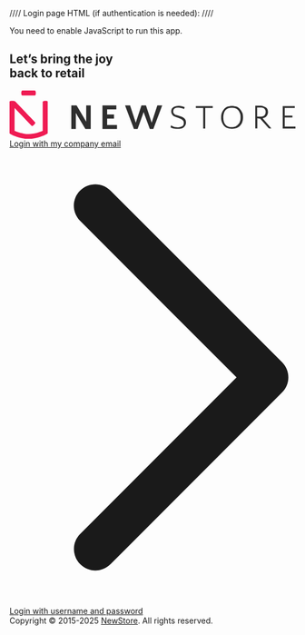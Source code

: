 //// Login page HTML (if authentication is needed): ////

<body><noscript>You need to enable JavaScript to run this app.</noscript><script type="text/javascript" async="" src="https://cl.qualaroo.com/ki.js/80606/iMJ.js"></script><script type="text/javascript">var _kiq=_kiq||[];setTimeout((function(){var e=document,t=e.getElementsByTagName("script")[0],a=e.createElement("script");a.type="text/javascript",a.async=!0,a.src="https://cl.qualaroo.com/ki.js/80606/iMJ.js",t.parentNode.insertBefore(a,t)}),1)</script><div id="root"><div class="flex min-h-screen flex-col items-stretch justify-center"><div class="eBV+fDkhVTd-lXYGCL6j+Q=="><section class="oPht-KXVUPuIu5wadbT-qA=="><h1>Let’s bring <span>the joy</span><br>back to retail</h1></section><aside class="Ii-l3g1J1INslXUn3kbnsA=="><div class="tEXZfH5nOIKDPoIYTJpTCA=="><div class="flex flex-col flex-1 justify-center items-center p-12 w-full h-full"><svg class="mb-20 h-8" viewBox="3.197 344.852 606.672 102.651"><g><g><g><polygon fill="#2E2E2E" points="165.876,410.918 145.63,376.819 145.274,376.464 134.264,376.464 134.264,426.547 143.854,426.547 143.854,392.448 164.1,426.547 164.1,426.547 175.466,426.547 175.466,376.464 165.876,376.464 "></polygon><polygon fill="#2E2E2E" points="210.275,404.524 224.838,404.524 224.838,395.645 210.275,395.645 210.275,384.989 229.811,384.989 229.811,376.464 200.33,376.464 200.33,426.547 231.231,426.547 231.231,418.022 210.275,418.022 "></polygon><polygon fill="#2E2E2E" points="316.833,376.464 304.757,413.049 292.68,376.464 283.09,376.464 271.013,413.049 258.937,376.464 248.281,376.464 267.106,426.547 274.92,426.547 287.708,390.672 300.85,426.547 308.309,426.547 327.134,376.464 "></polygon></g><g><path fill="#2E2E2E" d="M360.878,426.191c2.131,0,4.262-0.355,6.394-0.71c1.775-0.355,3.906-1.065,5.327-2.486 c1.421-1.065,2.842-2.486,3.553-4.263c1.065-1.776,1.42-3.552,1.42-6.038c0-2.132-0.354-4.263-1.065-5.684 c-0.71-1.421-1.775-2.841-3.196-3.907c-1.421-1.065-2.842-1.775-4.618-2.486c-1.775-0.71-3.552-1.421-5.327-1.775 c-2.132-0.711-4.263-1.421-5.684-1.776c-1.775-0.355-2.842-1.065-3.907-1.776s-1.775-1.421-2.486-2.486 c-0.355-1.065-0.71-1.776-0.71-3.552c0-2.486,1.065-4.973,2.842-6.039c2.486-1.776,6.038-2.131,11.011-1.776 c1.065,0.355,2.486,0.355,3.552,0.71c1.065,0.355,2.486,0.71,3.552,1.065c0.711,0.355,1.421,0.71,2.131,1.065l1.066-4.262 c-1.776-0.71-3.553-1.065-5.684-1.776c-4.262-1.065-9.235-1.065-13.497,0c-1.776,0.355-3.552,1.065-4.973,2.131 c-1.065,1.065-2.486,2.131-3.197,3.552c-0.71,1.421-1.065,3.552-1.065,5.328c0,1.776,0.355,3.552,1.065,4.973 c0.711,1.42,1.421,2.486,2.486,3.552c1.065,1.065,2.486,1.775,4.263,2.486c1.776,0.71,3.552,1.421,5.683,2.131 c1.421,0.355,2.842,1.065,4.618,1.776c1.421,0.354,2.842,1.065,4.262,2.131c1.066,1.065,2.486,1.775,3.197,3.196 c1.065,1.065,1.065,2.842,1.065,4.618c0,1.065-0.355,2.486-0.71,3.552c-0.355,1.065-1.066,1.775-2.486,2.842 c-1.066,0.71-2.486,1.42-4.263,1.775s-3.552,0.711-5.684,0.711c-1.775,0-3.552-0.355-4.617-0.355 c-1.421-0.355-2.486-0.355-3.907-1.065c-1.065-0.355-2.131-1.065-3.196-1.421c-0.711-0.355-1.421-1.065-2.132-1.421l-1.065,4.263 c1.776,1.065,4.263,1.775,6.394,2.486C354.839,425.836,357.681,426.191,360.878,426.191z"></path><polygon fill="#2E2E2E" points="434.402,377.885 398.528,377.885 398.528,381.792 414.156,381.792 414.156,425.481 418.419,425.481 418.419,381.792 434.402,381.792"></polygon><path fill="#2E2E2E" d="M492.3,384.634c-1.776-2.131-4.263-4.262-7.104-5.328c-2.841-1.065-6.394-1.776-9.945-1.776 s-7.104,0.71-9.945,1.776c-2.842,1.066-5.328,3.197-7.104,5.328c-1.776,2.131-3.553,4.973-4.618,7.814 c-1.065,2.841-1.421,6.394-1.421,9.59c0,3.197,0.355,6.394,1.421,9.235s2.486,5.683,4.263,7.814 c1.775,2.131,4.262,3.907,7.104,5.328c2.842,1.065,6.394,1.775,10.301,1.775s7.459-0.71,10.301-1.775 c2.842-1.421,5.683-3.197,7.459-5.684c1.776-2.131,3.552-4.973,4.263-7.814c1.065-2.842,1.421-6.038,1.421-9.234 c0-3.197-0.355-6.394-1.421-9.235C495.852,389.606,494.431,386.765,492.3,384.634z M492.3,409.853 c-0.711,2.486-1.776,4.973-3.552,6.394c-1.421,1.776-3.553,3.552-5.684,4.617c-2.486,1.065-5.328,1.776-8.524,1.776 c-5.684,0-10.301-1.776-13.143-5.328c-3.196-3.552-4.617-8.88-4.617-15.628c0-2.842,0.354-5.684,1.065-8.17 c0.71-2.486,1.776-4.618,3.196-6.394c1.421-1.776,3.553-3.197,5.684-4.262c2.131-1.066,4.973-1.421,8.169-1.421 c3.197,0,6.039,0.355,8.17,1.421c2.486,1.065,4.263,2.486,5.684,4.262c1.42,1.776,2.486,4.262,3.552,6.394 c1.065,2.131,1.065,5.328,1.065,8.524C493.365,404.524,493.365,407.366,492.3,409.853z"></path><path fill="#2E2E2E" d="M534.923,404.524L534.923,404.524l18.47,20.602h5.328l-18.47-21.312l1.065-0.355 c3.552-1.065,6.394-2.486,7.814-4.973c1.775-2.486,2.486-4.973,2.486-7.814c0-2.131-0.355-4.262-1.065-5.683 c-0.711-1.776-1.776-3.197-3.553-4.262c-1.42-1.065-3.552-1.776-5.327-2.486c-2.132-0.355-4.618-1.065-7.104-1.065h-9.945v47.951 h4.263v-21.312h0.71C531.016,404.524,532.792,404.524,534.923,404.524z M528.529,400.617v-19.535h6.394 c4.263,0,7.104,0.71,9.235,2.486c1.775,1.776,2.486,3.907,2.486,6.394c0,3.552-1.065,6.038-2.842,7.814 c-1.776,1.775-4.973,2.486-8.524,2.486h-3.197c-1.065,0-1.775,0-2.841-0.355L528.529,400.617z"></path><polygon fill="#2E2E2E" points="603.476,402.038 603.476,398.131 587.137,398.131 587.137,381.792 608.448,381.792 608.448,377.885 582.874,377.885 582.874,425.481 609.869,425.481 609.869,421.219 587.137,421.219 587.137,402.038"></polygon></g></g><g><path fill="#EF1B53" d="M73.525,369.005v61.449c-6.394,2.841-17.405,6.748-29.836,6.748l0,0c-12.432,0-23.443-3.907-29.836-6.748 v-48.662l36.23,38.006c1.776,1.776,9.235-5.683,7.459-7.459c0,0-40.137-41.913-41.913-44.044c-2.131-2.131-12.432-1.776-12.432,0 v67.487c3.552,3.196,21.667,11.721,40.492,11.721l0,0c18.47,0,36.585-8.524,40.492-11.721v-67.487 C84.181,366.164,73.525,366.164,73.525,369.005z"></path><path fill="#EF1B53" d="M30.191,355.508h26.64c2.842,0,2.842-10.656,0-10.656h-26.64C27.35,344.852,27.35,355.508,30.191,355.508z"></path></g></g></svg><a class="flex justify-center items-center px-4 w-80 h-14 font-medium no-underline bg-white hover:bg-gray-50 active:bg-gray-100 rounded border-2 border-gray-200 cursor-pointer" href="/login/perform?issuer=https://id.p.newstore.net/auth/realms/filson&amp;alias=microsoft&amp;tenant=filson&amp;stage=p&amp;redirectTo=https%3A%2F%2Fmanager.filson.p.newstore.net%2F"><span class="grow font-bold text-center text-gray-700">Login with my company email</span><svg aria-hidden="true" focusable="false" data-prefix="far" data-icon="chevron-right" class="svg-inline--fa fa-chevron-right core-icon" role="img" xmlns="http://www.w3.org/2000/svg" viewBox="0 0 320 512"><path fill="currentColor" d="M305 239c9.4 9.4 9.4 24.6 0 33.9L113 465c-9.4 9.4-24.6 9.4-33.9 0s-9.4-24.6 0-33.9l175-175L79 81c-9.4-9.4-9.4-24.6 0-33.9s24.6-9.4 33.9 0L305 239z"></path></svg></a><div class="flex justify-center items-center px-4 w-80 h-14 font-medium bg-white"><a href="/login/perform?issuer=https://id.p.newstore.net/auth/realms/filson&amp;alias=newstore-auth0&amp;tenant=filson&amp;stage=p&amp;redirectTo=https%3A%2F%2Fmanager.filson.p.newstore.net%2F">Login with username and password</a></div></div></div><footer class="jsphm4GQbzFS+lh8zAEOEw==">Copyright © 2015-2025 <a href="https://www.newstore.com">NewStore</a>. All rights reserved.</footer></aside></div></div></div><script src="https://4httr9r4tb6c.statuspage.io/embed/script.js"></script><iframe src="https://4httr9r4tb6c.statuspage.io/embed/frame" title="NewStore Inc Status" aria-hidden="true" style="position: fixed; border: none; box-shadow: rgba(9, 20, 66, 0.25) 0px 20px 32px -8px; z-index: 9999; transition: left 1s, bottom 1s, right 1s; height: 115px; width: 320px; left: -9999px; right: -9999px; bottom: calc(100% - 175px);" tabindex="-1"></iframe><script src="https://nom.cdn.web-platform.c.p.newstore.net/main.ceb0e049b1dee3868374.js"></script><script src="https://nom.cdn.web-platform.c.p.newstore.net/remoteEntry.js"></script><iframe id="qualaroo_dnt_frame" src="//dntcl.qualaroo.com/frame.html" title="Qualaroo iframe for nudge" style="width: 1px; height: 1px; display: none; opacity: 0;"></iframe></body>